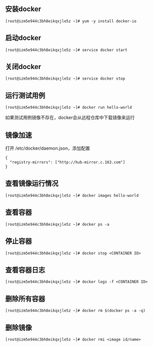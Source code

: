 ## 安装docker
```vim shell
[root@izm5e944c3bh8eikqxjle5z ~]# yum -y install docker-io
```

## 启动docker
```vim shell
[root@izm5e944c3bh8eikqxjle5z ~]# service docker start
```

## 关闭docker
```vim shell
[root@izm5e944c3bh8eikqxjle5z ~]# service docker stop
```

## 运行测试用例
```vim shell
[root@izm5e944c3bh8eikqxjle5z ~]# docker run hello-world
```
如果测试用例镜像不存在，docker会从远程仓库中下载镜像来运行

## 镜像加速
打开 /etc/docker/daemon.json，添加配置
```vim shell
{
  "registry-mirrors": ["http://hub-mirror.c.163.com"]
}
```

## 查看镜像运行情况
```vim shell
[root@izm5e944c3bh8eikqxjle5z ~]# docker images hello-world
```

## 查看容器
```vim shell
[root@izm5e944c3bh8eikqxjle5z ~]# docker ps -a
```

## 停止容器
```vim shell
[root@izm5e944c3bh8eikqxjle5z ~]# docker stop <CONTAINER ID>
```

## 查看容器日志
```vim shell
[root@izm5e944c3bh8eikqxjle5z ~]# docker logs -f <CONTAINER ID>
```

## 删除所有容器
```vim shell
[root@izm5e944c3bh8eikqxjle5z ~]# docker rm $(docker ps -a -q)
```

## 删除镜像
```vim shell
[root@izm5e944c3bh8eikqxjle5z ~]# docker rmi <image id/name>
```